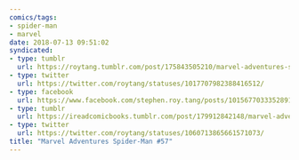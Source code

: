 ```yaml
---
comics/tags:
- spider-man
- marvel
date: 2018-07-13 09:51:02
syndicated:
- type: tumblr
  url: https://roytang.tumblr.com/post/175843505210/marvel-adventures-spider-man-57
- type: twitter
  url: https://twitter.com/roytang/statuses/1017707982388416512/
- type: facebook
  url: https://www.facebook.com/stephen.roy.tang/posts/10156770333528912
- type: tumblr
  url: https://ireadcomicbooks.tumblr.com/post/179912842148/marvel-adventures-spider-man-57
- type: twitter
  url: https://twitter.com/roytang/statuses/1060713865661571073/
title: "Marvel Adventures Spider-Man #57"
---
```


